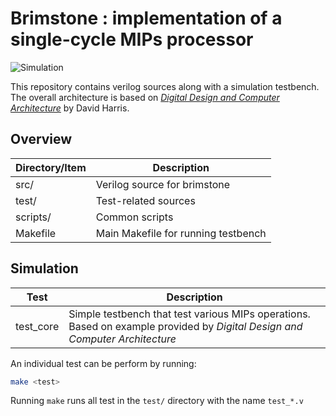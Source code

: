 # Brimstone : implementation of a single-cycle MIPs processor

![Simulation](https://github.com/Ang-Andrew/brimstone/workflows/simulation/badge.svg)

This repository contains verilog sources along with a simulation testbench. The overall architecture is based on [*Digital Design and Computer Architecture*](https://dl.acm.org/doi/book/10.5555/2381028) by David Harris.

## Overview

| Directory/Item | Description                         |
|----------------|-------------------------------------|
| src/           | Verilog source for brimstone        |
| test/          | Test-related sources                |
| scripts/       | Common scripts                      |
| Makefile       | Main Makefile for running testbench |

## Simulation

| Test      | Description                                                                                                                   |
|-----------|-------------------------------------------------------------------------------------------------------------------------------|
| test_core | Simple testbench that test various MIPs operations. Based on example provided by *Digital Design and Computer Architecture*   |

An individual test can be perform by running:
```bash
make <test>
```
Running `make` runs all test in the `test/` directory with the name `test_*.v`
